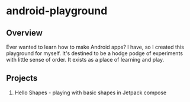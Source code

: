 # android-playground

## Overview

Ever wanted to learn how to make Android apps? I have, so I created this playground for myself. It's destined to be a hodge podge of experiments with little sense of order. It exists as a place of learning and play.

## Projects

1. Hello Shapes - playing with basic shapes in Jetpack compose
